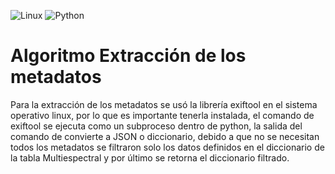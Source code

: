 ![Linux](https://img.shields.io/badge/Linux-FCC624?style=for-the-badge&logo=linux&logoColor=black) ![Python](https://img.shields.io/badge/python-3670A0?style=for-the-badge&logo=python&logoColor=ffdd54)

# Algoritmo Extracción de los metadatos

Para la extracción de los metadatos se usó la librería exiftool en el sistema operativo linux, por lo que es importante tenerla instalada, el comando de exiftool se ejecuta como un subproceso dentro de python, la salida del comando de convierte a JSON o diccionario, debido a que no se necesitan todos los metadatos se filtraron solo los datos definidos en el diccionario de la tabla Multiespectral y por último se retorna el diccionario filtrado.
